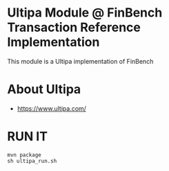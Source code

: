 # Ultipa Module @ FinBench Transaction Reference Implementation

This module is a Ultipa implementation of FinBench

# About Ultipa
- https://www.ultipa.com/

# RUN IT
```gitignore
mvn package
sh ultipa_run.sh
```